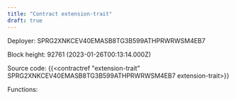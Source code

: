 ```yaml
---
title: "Contract extension-trait"
draft: true
---
```

Deployer: SPRG2XNKCEV40EMASB8TG3B599ATHPRWRWSM4EB7


 



Block height: 92761 (2023-01-26T00:13:14.000Z)

Source code: {{<contractref "extension-trait" SPRG2XNKCEV40EMASB8TG3B599ATHPRWRWSM4EB7 extension-trait>}}

Functions:


